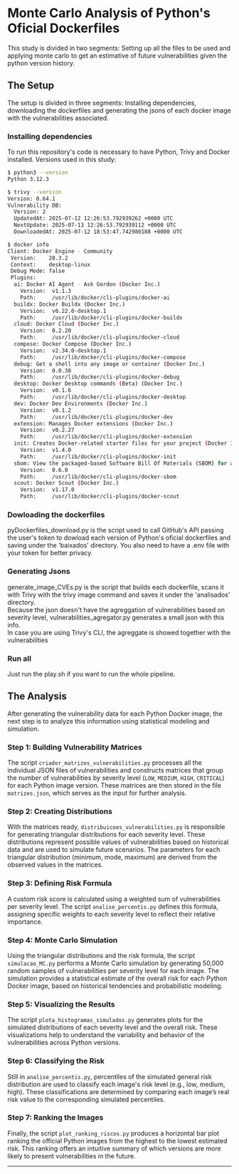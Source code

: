 # Monte Carlo Analysis of Python's Oficial Dockerfiles

This study is divided in two segments: Setting up all the files to be used and applying monte carlo to get an estimative of future vulnerabilities given the python version history.

## The Setup
The setup is divided in three segments: Installing dependencies, downloading the dockerfiles and generating the jsons of each docker image with the vulnerabilities associated.

### Installing dependencies
To run this repository's code is necessary to have Python, Trivy and Docker installed. Versions used in this study:

```bash
$ python3 --version
Python 3.12.3
```

```bash
$ trivy --version
Version: 0.64.1
Vulnerability DB:
  Version: 2
  UpdatedAt: 2025-07-12 12:26:53.792939262 +0000 UTC
  NextUpdate: 2025-07-13 12:26:53.792939112 +0000 UTC
  DownloadedAt: 2025-07-12 18:53:47.742980188 +0000 UTC
```

```bash
$ docker info
Client: Docker Engine - Community
 Version:    28.3.2
 Context:    desktop-linux
 Debug Mode: false
 Plugins:
  ai: Docker AI Agent - Ask Gordon (Docker Inc.)
    Version:  v1.1.3
    Path:     /usr/lib/docker/cli-plugins/docker-ai
  buildx: Docker Buildx (Docker Inc.)
    Version:  v0.22.0-desktop.1
    Path:     /usr/lib/docker/cli-plugins/docker-buildx
  cloud: Docker Cloud (Docker Inc.)
    Version:  0.2.20
    Path:     /usr/lib/docker/cli-plugins/docker-cloud
  compose: Docker Compose (Docker Inc.)
    Version:  v2.34.0-desktop.1
    Path:     /usr/lib/docker/cli-plugins/docker-compose
  debug: Get a shell into any image or container (Docker Inc.)
    Version:  0.0.38
    Path:     /usr/lib/docker/cli-plugins/docker-debug
  desktop: Docker Desktop commands (Beta) (Docker Inc.)
    Version:  v0.1.6
    Path:     /usr/lib/docker/cli-plugins/docker-desktop
  dev: Docker Dev Environments (Docker Inc.)
    Version:  v0.1.2
    Path:     /usr/lib/docker/cli-plugins/docker-dev
  extension: Manages Docker extensions (Docker Inc.)
    Version:  v0.2.27
    Path:     /usr/lib/docker/cli-plugins/docker-extension
  init: Creates Docker-related starter files for your project (Docker Inc.)
    Version:  v1.4.0
    Path:     /usr/lib/docker/cli-plugins/docker-init
  sbom: View the packaged-based Software Bill Of Materials (SBOM) for an image (Anchore Inc.)
    Version:  0.6.0
    Path:     /usr/lib/docker/cli-plugins/docker-sbom
  scout: Docker Scout (Docker Inc.)
    Version:  v1.17.0
    Path:     /usr/lib/docker/cli-plugins/docker-scout

```

### Dowloading the dockerfiles
pyDockerfiles_download.py is the script used to call GitHub's API passing the user's token to dowload each version of Python's oficial dockerfiles and saving under the 'baixados' directory. You also need to have a .env file with your token for better privacy.

### Generating Jsons
generate_image_CVEs.py is the script that builds each dockerfile, scans it with Trivy with the trivy image command and saves it under the 'analisados' directory.  
Because the json doesn't have the agreggation of vulnerabilities based on severity level, vulnerabilities_agregator.py generates a small json with this info.  
In case you are using Trivy's CLI, the agreggate is showed together with the vulnerabilities

### Run all
Just run the play.sh if you want to run the whole pipeline.
## The Analysis

After generating the vulnerability data for each Python Docker image, the next step is to analyze this information using statistical modeling and simulation.

### Step 1: Building Vulnerability Matrices

The script `criador_matrizes_vulnerabilities.py` processes all the individual JSON files of vulnerabilities and constructs matrices that group the number of vulnerabilities by severity level (`LOW`, `MEDIUM`, `HIGH`, `CRITICAL`) for each Python image version. These matrices are then stored in the file `matrizes.json`, which serves as the input for further analysis.

### Step 2: Creating Distributions

With the matrices ready, `distribuicoes_vulnerabilities.py` is responsible for generating triangular distributions for each severity level. These distributions represent possible values of vulnerabilities based on historical data and are used to simulate future scenarios. The parameters for each triangular distribution (minimum, mode, maximum) are derived from the observed values in the matrices.

### Step 3: Defining Risk Formula

A custom risk score is calculated using a weighted sum of vulnerabilities per severity level. The script `analise_percentis.py` defines this formula, assigning specific weights to each severity level to reflect their relative importance.

### Step 4: Monte Carlo Simulation

Using the triangular distributions and the risk formula, the script `simulacao_MC.py` performs a Monte Carlo simulation by generating 50,000 random samples of vulnerabilities per severity level for each image. The simulation provides a statistical estimate of the overall risk for each Python Docker image, based on historical tendencies and probabilistic modeling.

### Step 5: Visualizing the Results

The script `plota_histogramas_simulados.py` generates plots for the simulated distributions of each severity level and the overall risk. These visualizations help to understand the variability and behavior of the vulnerabilities across Python versions.

### Step 6: Classifying the Risk

Still in `analise_percentis.py`, percentiles of the simulated general risk distribution are used to classify each image's risk level (e.g., low, medium, high). These classifications are determined by comparing each image’s real risk value to the corresponding simulated percentiles.

### Step 7: Ranking the Images

Finally, the script `plot_ranking_riscos.py` produces a horizontal bar plot ranking the official Python images from the highest to the lowest estimated risk. This ranking offers an intuitive summary of which versions are more likely to present vulnerabilities in the future.

---
